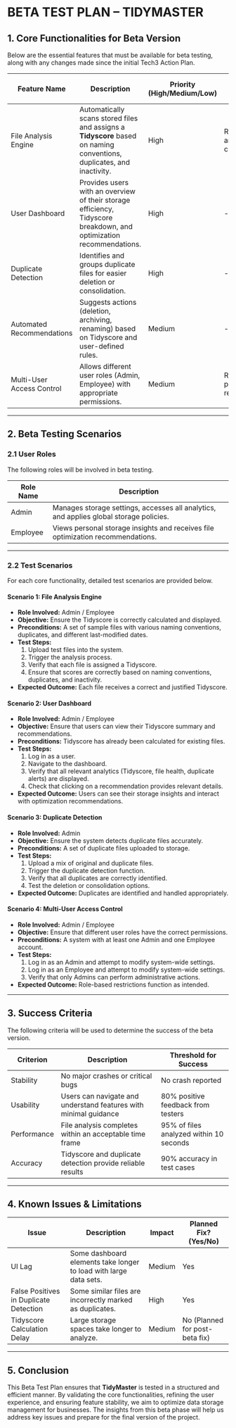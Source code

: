 # **BETA TEST PLAN – TIDYMASTER**

## **1. Core Functionalities for Beta Version**
Below are the essential features that must be available for beta testing, along with any changes made since the initial Tech3 Action Plan.

| **Feature Name**  | **Description** | **Priority (High/Medium/Low)** | **Changes Since Tech3** |
|-------------------|---------------|--------------------------------|--------------------------|
| File Analysis Engine  | Automatically scans stored files and assigns a **Tidyscore** based on naming conventions, duplicates, and inactivity. | High | Refined analysis criteria. |
| User Dashboard  | Provides users with an overview of their storage efficiency, Tidyscore breakdown, and optimization recommendations. | High | - |
| Duplicate Detection  | Identifies and groups duplicate files for easier deletion or consolidation. | High | - |
| Automated Recommendations  | Suggests actions (deletion, archiving, renaming) based on Tidyscore and user-defined rules. | Medium | - |
| Multi-User Access Control  | Allows different user roles (Admin, Employee) with appropriate permissions. | Medium | Role-based permissions refined. |

---

## **2. Beta Testing Scenarios**

### **2.1 User Roles**
The following roles will be involved in beta testing.

| **Role Name**  | **Description** |
|---------------|---------------|
| Admin        | Manages storage settings, accesses all analytics, and applies global storage policies. |
| Employee     | Views personal storage insights and receives file optimization recommendations. |

---

### **2.2 Test Scenarios**
For each core functionality, detailed test scenarios are provided below.

#### **Scenario 1: File Analysis Engine**
- **Role Involved:** Admin / Employee
- **Objective:** Ensure the Tidyscore is correctly calculated and displayed.
- **Preconditions:** A set of sample files with various naming conventions, duplicates, and different last-modified dates.
- **Test Steps:**
  1. Upload test files into the system.
  2. Trigger the analysis process.
  3. Verify that each file is assigned a Tidyscore.
  4. Ensure that scores are correctly based on naming conventions, duplicates, and inactivity.
- **Expected Outcome:** Each file receives a correct and justified Tidyscore.

#### **Scenario 2: User Dashboard**
- **Role Involved:** Admin / Employee
- **Objective:** Ensure that users can view their Tidyscore summary and recommendations.
- **Preconditions:** Tidyscore has already been calculated for existing files.
- **Test Steps:**
  1. Log in as a user.
  2. Navigate to the dashboard.
  3. Verify that all relevant analytics (Tidyscore, file health, duplicate alerts) are displayed.
  4. Check that clicking on a recommendation provides relevant details.
- **Expected Outcome:** Users can see their storage insights and interact with optimization recommendations.

#### **Scenario 3: Duplicate Detection**
- **Role Involved:** Admin
- **Objective:** Ensure the system detects duplicate files accurately.
- **Preconditions:** A set of duplicate files uploaded to storage.
- **Test Steps:**
  1. Upload a mix of original and duplicate files.
  2. Trigger the duplicate detection function.
  3. Verify that all duplicates are correctly identified.
  4. Test the deletion or consolidation options.
- **Expected Outcome:** Duplicates are identified and handled appropriately.

#### **Scenario 4: Multi-User Access Control**
- **Role Involved:** Admin / Employee
- **Objective:** Ensure that different user roles have the correct permissions.
- **Preconditions:** A system with at least one Admin and one Employee account.
- **Test Steps:**
  1. Log in as an Admin and attempt to modify system-wide settings.
  2. Log in as an Employee and attempt to modify system-wide settings.
  3. Verify that only Admins can perform administrative actions.
- **Expected Outcome:** Role-based restrictions function as intended.

---

## **3. Success Criteria**
The following criteria will be used to determine the success of the beta version.

| **Criterion** | **Description** | **Threshold for Success** |
|--------------|---------------|------------------------|
| Stability    | No major crashes or critical bugs | No crash reported |
| Usability    | Users can navigate and understand features with minimal guidance | 80% positive feedback from testers |
| Performance  | File analysis completes within an acceptable time frame | 95% of files analyzed within 10 seconds |
| Accuracy    | Tidyscore and duplicate detection provide reliable results | 90% accuracy in test cases |

---

## **4. Known Issues & Limitations**

| **Issue** | **Description** | **Impact** | **Planned Fix? (Yes/No)** |
|----------|---------------|----------|----------------|
| UI Lag  | Some dashboard elements take longer to load with large data sets. | Medium | Yes |
| False Positives in Duplicate Detection | Some similar files are incorrectly marked as duplicates. | High | Yes |
| Tidyscore Calculation Delay | Large storage spaces take longer to analyze. | Medium | No (Planned for post-beta fix) |

---

## **5. Conclusion**
This Beta Test Plan ensures that **TidyMaster** is tested in a structured and efficient manner. By validating the core functionalities, refining the user experience, and ensuring feature stability, we aim to optimize data storage management for businesses. The insights from this beta phase will help us address key issues and prepare for the final version of the project.